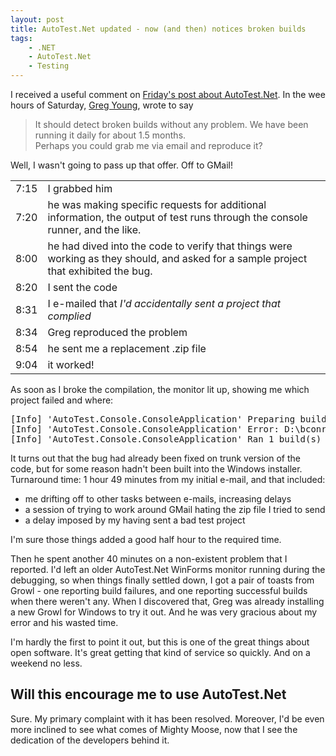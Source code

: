 ```yaml
---
layout: post
title: AutoTest.Net updated - now (and then) notices broken builds
tags:
    - .NET
    - AutoTest.Net
    - Testing
---
```

I received a useful comment on <a href="{{ site.url }}{% post_url 2011-07-29-hasty-impressions-dotcover-1-1 %}">Friday's post about AutoTest.Net</a>. In the wee hours of Saturday, <a href="http://codebetter.com/blogs/gregyoung/">Greg Young</a>, wrote to say

> It should detect broken builds without any problem. We have been running it daily for about 1.5 months.  
> Perhaps you could grab me via email and reproduce it?


Well, I wasn't going to pass up that offer. Off to GMail!

<table>
<tr><td>7:15</td><td>I grabbed him</td></tr>
<tr><td>7:20</td><td>he was making specific requests for additional information, the output of test runs through the console runner, and the like. </td></tr>
<tr><td>8:00</td><td>he had dived into the code to verify that things were working as they should, and asked for a sample project that exhibited the bug.</td></tr>
<tr><td>8:20</td><td>I sent the code</td></tr>
<tr><td>8:31</td><td>I e-mailed that <i>I'd accidentally sent a project that complied</i></td></tr>
<tr><td>8:34</td><td>Greg reproduced the problem</td></tr>
<tr><td>8:54</td><td>he sent me a replacement .zip file</td></tr>
<tr><td>9:04</td><td>it worked!</td></tr>
</table>

As soon as I broke the compilation, the monitor lit up, showing me which project failed and where:

<pre>
[Info] 'AutoTest.Console.ConsoleApplication' Preparing build(s) and test run(s)
[Info] 'AutoTest.Console.ConsoleApplication' Error: D:\bconrad\Documents\Source\BlogExamples\2010-11-autotest\BookFinder\BookFinder.Core\BookListViewModel.cs(50,17) CS1002: ; expected [D:\bconrad\Documents\Source\BlogExamples\2010-11-autotest\BookFinder\BookFinder.Core\BookFinder.Core.csproj]
[Info] 'AutoTest.Console.ConsoleApplication' Ran 1 build(s) (0 succeeded, 1 failed) and 0 test(s) (0 passed, 0 failed, 0 ignored)
</pre>

It turns out that the bug had already been fixed on trunk version of the code, but for some reason hadn't been built into the Windows installer. Turnaround time: 1 hour 49 minutes from my initial e-mail, and that included:
<ul>
<li>me drifting off to other tasks between e-mails, increasing delays</li>
<li>a session of trying to work around GMail hating the zip file I tried to send</li>
<li>a delay imposed by my having sent a bad test project</li>
</ul>
I'm sure those things added a good half hour to the required time.

Then he spent another 40 minutes on a non-existent problem that I reported. I'd left an older AutoTest.Net WinForms monitor running during the debugging, so when things finally settled down, I got a pair of toasts from Growl - one reporting build failures, and one reporting successful builds when there weren't any.
When I discovered that, Greg was already installing a new Growl for Windows to try it out. And he was very gracious about my error and his wasted time.

I'm hardly the first to point it out, but this is one of the great things about open software. It's great getting that kind of service so quickly. And on a weekend no less.

<h2>Will this encourage me to use AutoTest.Net</h2>
Sure. My primary complaint with it has been resolved. 
Moreover, I'd be even more inclined to see what comes of Mighty Moose, now that I see the dedication of the developers behind it.
